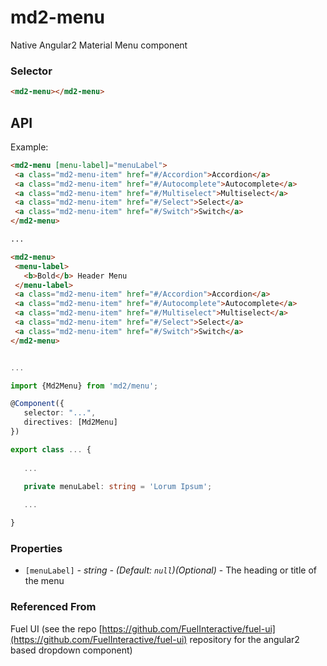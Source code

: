 # md2-menu

Native Angular2 Material Menu component

### Selector

```html
<md2-menu></md2-menu>
```

## API

Example:
 
 ```html
<md2-menu [menu-label]="menuLabel">
  <a class="md2-menu-item" href="#/Accordion">Accordion</a>
  <a class="md2-menu-item" href="#/Autocomplete">Autocomplete</a>
  <a class="md2-menu-item" href="#/Multiselect">Multiselect</a>
  <a class="md2-menu-item" href="#/Select">Select</a>
  <a class="md2-menu-item" href="#/Switch">Switch</a>
</md2-menu>

...

<md2-menu>
  <menu-label>
    <b>Bold</b> Header Menu
  </menu-label>
  <a class="md2-menu-item" href="#/Accordion">Accordion</a>
  <a class="md2-menu-item" href="#/Autocomplete">Autocomplete</a>
  <a class="md2-menu-item" href="#/Multiselect">Multiselect</a>
  <a class="md2-menu-item" href="#/Select">Select</a>
  <a class="md2-menu-item" href="#/Switch">Switch</a>
</md2-menu>
 ```
 ```ts

...

import {Md2Menu} from 'md2/menu';

@Component({
    selector: "...",
    directives: [Md2Menu]
})

export class ... {
    
    ...
    
    private menuLabel: string = 'Lorum Ipsum';

    ...

}
 ```


### Properties

  - `[menuLabel]` _- string - (Default: `null`)(Optional)_ -
    The heading or title of the menu

### Referenced From
Fuel UI (see the repo [https://github.com/FuelInteractive/fuel-ui](https://github.com/FuelInteractive/fuel-ui) repository for the angular2 based dropdown component)
